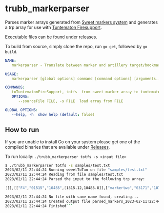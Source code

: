 # trubb_markerparser

Parses marker arrays generated from [Sweet markers system](https://steamcommunity.com/sharedfiles/filedetails/?id=324952672) and generates a trp array for use with [Tuntematon Firesupport](https://github.com/tuntematonjr/Tun-Firesupport).

Executable files can be found under releases.

To build from source, simply clone the repo, run `go get`, followed by `go build`.

```yaml
NAME:
   markerparser - Translate between marker and artillery target/bookmark arrays

USAGE:
   markerparser [global options] command [command options] [arguments...]

COMMANDS:
   toTuntematonFireSupport, totfs  from sweet marker array to tuntematon firesupport trps
   OPTIONS:
      --sourceFile FILE, -s FILE  load array from FILE

GLOBAL OPTIONS:
   --help, -h  show help (default: false)
```

## How to run

If you are unable to install Go on your system please get one of the compiled binaries that are available under [Releases](https://github.com/trubb/trubb_markerparser/releases/).

To run locally: `./trubb_markerparser totfs -s <input file>`

```bash
$ ./trubb_markerparser totfs -s samples/test.txt
2023/02/11 22:44:24 Running sweetToTun on file "samples/test.txt"
2023/02/11 22:44:24 Reading from file samples/test.txt
2023/02/11 22:44:24 Parsed the input to the following trp array:

[[],[["F4","01515","10485",[1515.12,10485.8]],["markertwo","03171","10742",[3171.69,10742.3]],["F6","00123","00098",[123.45,98.01]],["CT","03857","01855",[3857.04,1855.34]]]]

2023/02/11 22:44:24 No file with same name found, creating...
2023/02/11 22:44:24 Created output file parsed_markers_2023-02-11T22:44:24+01:00.txt
2023/02/11 22:44:24 Finished```
